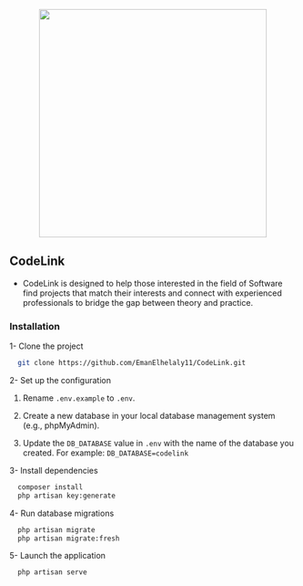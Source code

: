 <p align="center"><a href="https://laravel.com" target="_blank"><img src="https://raw.githubusercontent.com/laravel/art/master/logo-lockup/5%20SVG/2%20CMYK/1%20Full%20Color/laravel-logolockup-cmyk-red.svg" width="400"></a></p>



## CodeLink


- CodeLink is designed to help those interested in the field of Software find projects that match their interests and connect with experienced professionals to bridge the gap between theory and practice.

### Installation

1- Clone the project

```bash
  git clone https://github.com/EmanElhelaly11/CodeLink.git
```

2- Set up the configuration

1. Rename `.env.example` to `.env`.

2. Create a new database in your local database management system (e.g., phpMyAdmin).

3. Update the `DB_DATABASE` value in `.env` with the name of the database you created. For example: `DB_DATABASE=codelink`


3- Install dependencies

```bash
  composer install
  php artisan key:generate

```
4- Run database migrations

```bash
  php artisan migrate 
  php artisan migrate:fresh
```

5- Launch the application

```bash
  php artisan serve 
```